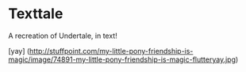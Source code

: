 # Texttale
A recreation of Undertale, in text!

[yay] (http://stuffpoint.com/my-little-pony-friendship-is-magic/image/74891-my-little-pony-friendship-is-magic-flutteryay.jpg)

